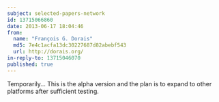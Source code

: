 ```yaml
---
subject: selected-papers-network
id: 13715066860
date: 2013-06-17 18:04:46
from:
  name: "François G. Dorais"
  md5: 7e4c1acfa13dc30227687d82abebf543
  url: http://dorais.org/
in-reply-to: 13715046070
published: true
---
```

Temporarily... This is the alpha version and the plan is to expand to other platforms after sufficient testing.
